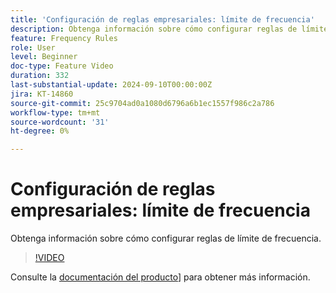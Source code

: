 ```yaml
---
title: 'Configuración de reglas empresariales: límite de frecuencia'
description: Obtenga información sobre cómo configurar reglas de límite de frecuencia.
feature: Frequency Rules
role: User
level: Beginner
doc-type: Feature Video
duration: 332
last-substantial-update: 2024-09-10T00:00:00Z
jira: KT-14860
source-git-commit: 25c9704ad0a1080d6796a6b1ec1557f986c2a786
workflow-type: tm+mt
source-wordcount: '31'
ht-degree: 0%

---
```



# Configuración de reglas empresariales: límite de frecuencia

Obtenga información sobre cómo configurar reglas de límite de frecuencia.

>[!VIDEO](https://video.tv.adobe.com/v/3433395/?learn=on)

Consulte la [documentación del producto]([https://experienceleague.adobe.com/en/docs/journey-optimizer/using/configuration/frequency-rules)] para obtener más información.
